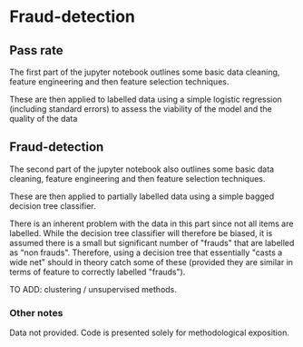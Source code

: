 # Fraud-detection

## Pass rate

The first part of the jupyter notebook outlines some basic data cleaning, feature engineering and then feature selection techniques.

These are then applied to labelled data using a simple logistic regression (including standard errors) to assess the viability of the model and the quality of the data


## Fraud-detection

The second part of the jupyter notebook also outlines some basic data cleaning, feature engineering and then feature selection techniques.

These are then applied to partially labelled data using a simple bagged decision tree classifier.

There is an inherent problem with the data in this part since not all items are labelled. While the decision tree classifier will therefore be biased, it is assumed there is a small but significant number of "frauds" that are labelled as "non frauds". Therefore, using a decision tree that essentially "casts a wide net" should in theory catch some of these (provided they are similar in terms of feature to correctly labelled "frauds").

TO ADD: clustering / unsupervised methods.

### Other notes

Data not provided. Code is presented solely for methodological exposition. 
